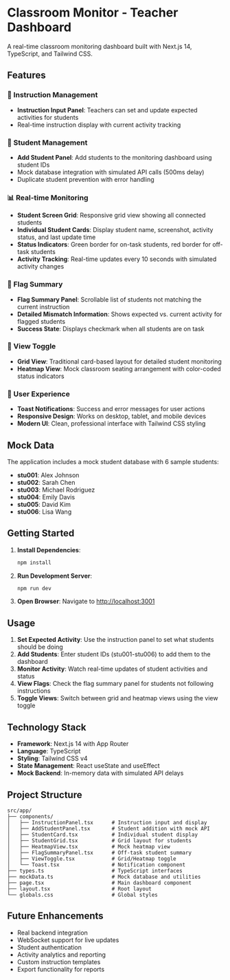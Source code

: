 # Classroom Monitor - Teacher Dashboard

A real-time classroom monitoring dashboard built with Next.js 14, TypeScript, and Tailwind CSS.

## Features

### 🎯 Instruction Management
- **Instruction Input Panel**: Teachers can set and update expected activities for students
- Real-time instruction display with current activity tracking

### 👥 Student Management
- **Add Student Panel**: Add students to the monitoring dashboard using student IDs
- Mock database integration with simulated API calls (500ms delay)
- Duplicate student prevention with error handling

### 📊 Real-time Monitoring
- **Student Screen Grid**: Responsive grid view showing all connected students
- **Individual Student Cards**: Display student name, screenshot, activity status, and last update time
- **Status Indicators**: Green border for on-task students, red border for off-task students
- **Activity Tracking**: Real-time updates every 10 seconds with simulated activity changes

### 🚨 Flag Summary
- **Flag Summary Panel**: Scrollable list of students not matching the current instruction
- **Detailed Mismatch Information**: Shows expected vs. current activity for flagged students
- **Success State**: Displays checkmark when all students are on task

### 🔄 View Toggle
- **Grid View**: Traditional card-based layout for detailed student monitoring
- **Heatmap View**: Mock classroom seating arrangement with color-coded status indicators

### 🎨 User Experience
- **Toast Notifications**: Success and error messages for user actions
- **Responsive Design**: Works on desktop, tablet, and mobile devices
- **Modern UI**: Clean, professional interface with Tailwind CSS styling

## Mock Data

The application includes a mock student database with 6 sample students:

- **stu001**: Alex Johnson
- **stu002**: Sarah Chen  
- **stu003**: Michael Rodriguez
- **stu004**: Emily Davis
- **stu005**: David Kim
- **stu006**: Lisa Wang

## Getting Started

1. **Install Dependencies**:
   ```bash
   npm install
   ```

2. **Run Development Server**:
   ```bash
   npm run dev
   ```

3. **Open Browser**:
   Navigate to [http://localhost:3001](http://localhost:3001)

## Usage

1. **Set Expected Activity**: Use the instruction panel to set what students should be doing
2. **Add Students**: Enter student IDs (stu001-stu006) to add them to the dashboard
3. **Monitor Activity**: Watch real-time updates of student activities and status
4. **View Flags**: Check the flag summary panel for students not following instructions
5. **Toggle Views**: Switch between grid and heatmap views using the view toggle

## Technology Stack

- **Framework**: Next.js 14 with App Router
- **Language**: TypeScript
- **Styling**: Tailwind CSS v4
- **State Management**: React useState and useEffect
- **Mock Backend**: In-memory data with simulated API delays

## Project Structure

```
src/app/
├── components/
│   ├── InstructionPanel.tsx      # Instruction input and display
│   ├── AddStudentPanel.tsx       # Student addition with mock API
│   ├── StudentCard.tsx           # Individual student display
│   ├── StudentGrid.tsx           # Grid layout for students
│   ├── HeatmapView.tsx           # Mock heatmap view
│   ├── FlagSummaryPanel.tsx      # Off-task student summary
│   ├── ViewToggle.tsx            # Grid/Heatmap toggle
│   └── Toast.tsx                 # Notification component
├── types.ts                      # TypeScript interfaces
├── mockData.ts                   # Mock database and utilities
├── page.tsx                      # Main dashboard component
├── layout.tsx                    # Root layout
└── globals.css                   # Global styles
```

## Future Enhancements

- Real backend integration
- WebSocket support for live updates
- Student authentication
- Activity analytics and reporting
- Custom instruction templates
- Export functionality for reports
